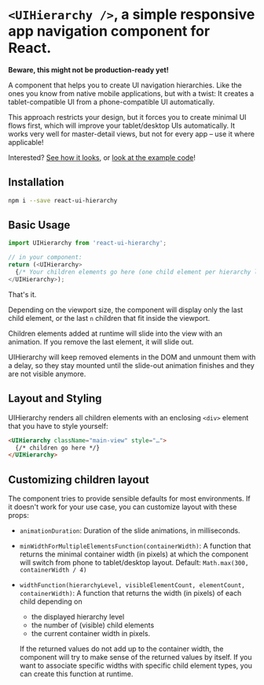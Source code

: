 # `<UIHierarchy />`, a simple responsive app navigation component for React.

**Beware, this might not be production-ready yet!**

A component that helps you to create UI navigation hierarchies. Like the ones you know from native
mobile applications, but with a twist: It creates a tablet-compatible UI from a phone-compatible UI
automatically.

This approach restricts your design, but it forces you to create minimal UI flows first, which will improve your tablet/desktop UIs automatically. It works very well for master-detail views, but not for every app – use it where applicable!

Interested? [See how it looks](https://opyh.github.io/react-ui-hierarchy-example/), or [look at the example code](https://github.com/opyh/react-ui-hierarchy-example)!

## Installation

```bash
npm i --save react-ui-hierarchy
```

## Basic Usage

```javascript
import UIHierarchy from 'react-ui-hierarchy';

// in your component:
return (<UIHierarchy>
  {/* Your children elements go here (one child element per hierarchy level) */}
</UIHierarchy>);
```

That's it.

Depending on the viewport size, the component will display only the last child element, or the last
`n` children that fit inside the viewport.

Children elements added at runtime will slide into the view with an animation. If you remove the
last element, it will slide out.

UIHierarchy will keep removed elements in the DOM and unmount them with a delay, so they stay
mounted until the slide-out animation finishes and they are not visible anymore.

## Layout and Styling

UIHierarchy renders all children elements with an enclosing `<div>` element that you have to style
yourself:

```html
<UIHierarchy className="main-view" style="…">
  {/* children go here */}
</UIHierarchy>
```

## Customizing children layout

The component tries to provide sensible defaults for most environments. If it doesn't work for your
use case, you can customize layout with these props:

- `animationDuration`: Duration of the slide animations, in milliseconds.
- `minWidthForMultipleElementsFunction(containerWidth)`: A function that returns the minimal
  container width (in pixels) at which the component will switch from phone to tablet/desktop
  layout. Default: `Math.max(300, containerWidth / 4)`
- `widthFunction(hierarchyLevel, visibleElementCount, elementCount, containerWidth)`: A function
  that returns the width (in pixels) of each child depending on

  - the displayed hierarchy level
  - the number of (visible) child elements
  - the current container width in pixels.

  If the returned values do not add up to the container width, the component will try to make sense
  of the returned values by itself. If you want to associate specific widths with specific child
  element types, you can create this function at runtime.
